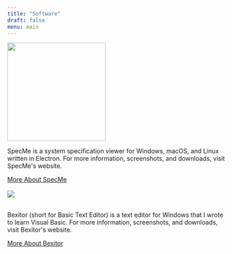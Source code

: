 ```yaml
---
title: "Software"
draft: false
menu: main
---
```

<img src="specmebanner.png" width="225px">
<p> SpecMe is a system specification viewer for Windows, macOS, and Linux written in Electron. For more information, screenshots, and downloads, visit SpecMe's website.</p>
<a href="/posts/software/specme" class="btn btn-primary btn-outline">More About SpecMe</a>
<br>
<br>
<img src="BexitorBanner.png">
<br>
<br>
<p>Bexitor (short for Basic Text Editor) is a text editor for Windows that I wrote to learn Visual Basic. For more information, screenshots, and downloads, visit Bexitor's website.</p>
<a href="/posts/software/bexitor" class="btn btn-primary btn-outline">More About Bexitor</a>